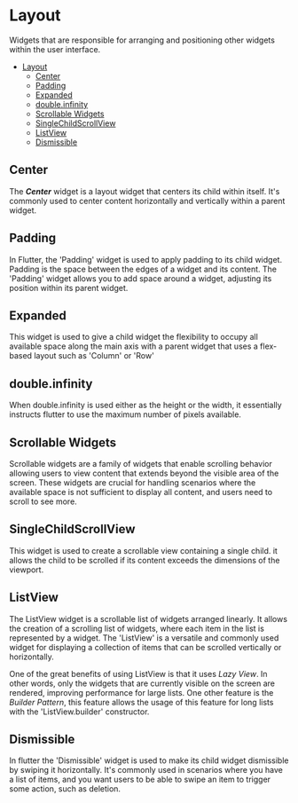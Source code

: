 # Layout

Widgets that are responsible for arranging and positioning other widgets within the user interface.

- [Layout](#layout)
  - [Center](#center)
  - [Padding](#padding)
  - [Expanded](#expanded)
  - [double.infinity](#doubleinfinity)
  - [Scrollable Widgets](#scrollable-widgets)
  - [SingleChildScrollView](#singlechildscrollview)
  - [ListView](#listview)
  - [Dismissible](#dismissible)

## Center

The ***Center*** widget is a layout widget that centers its child within itself. It's commonly used to center content horizontally and vertically within a parent widget.

## Padding

In Flutter, the 'Padding' widget is used to apply padding to its child widget. Padding is the space between the edges of a widget and its content. The 'Padding' widget allows you to add space around a widget, adjusting its position within its parent widget.

## Expanded

This widget is used to give a child widget the flexibility to occupy all available space along the main axis with a parent widget that uses a flex-based layout such as 'Column' or 'Row'

## double.infinity

When double.infinity is used either as the height or the width, it essentially instructs flutter to use the maximum number of pixels available.

## Scrollable Widgets

Scrollable widgets are a family of widgets that enable scrolling behavior allowing users to view content that extends beyond the visible area of the screen. These widgets are crucial for handling scenarios where the available space is not sufficient to display all content, and users need to scroll to see more.

## SingleChildScrollView

This widget is used to create a scrollable view containing a single child. it allows the child to be scrolled if its content exceeds the dimensions of the viewport.

## ListView

The ListView widget is a scrollable list of widgets arranged linearly. It allows the creation of a scrolling list of widgets, where each item in the list is represented by a widget. The 'ListView' is a versatile and commonly used widget for displaying a collection of items that can be scrolled vertically or horizontally.

One of the great benefits of using ListView is that it uses *Lazy View*. In other words, only the widgets that are currently visible on the screen are rendered, improving performance for large lists. One other feature is the *Builder Pattern*, this feature allows the usage of this feature for long lists with the 'ListView.builder' constructor.

## Dismissible

In flutter the 'Dismissible' widget is used to make its child widget dismissible by swiping it horizontally. It's commonly used in scenarios where you have a list of items, and you want users to be able to swipe an item to trigger some action, such as deletion.
